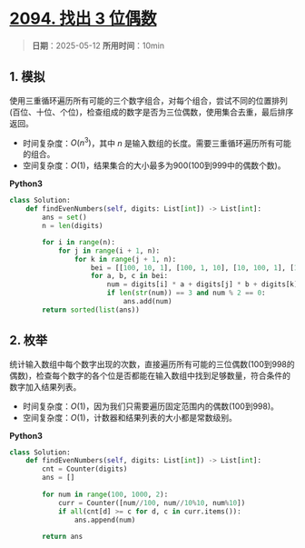 # [2094. 找出 3 位偶数](https://leetcode.cn/problems/finding-3-digit-even-numbers/description/)

> **日期**：2025-05-12
> **所用时间**：10min

## 1. 模拟

使用三重循环遍历所有可能的三个数字组合，对每个组合，尝试不同的位置排列(百位、十位、个位)，检查组成的数字是否为三位偶数，使用集合去重，最后排序返回。

- 时间复杂度：$O(n^3)$，其中 $n$ 是输入数组的长度。需要三重循环遍历所有可能的组合。
- 空间复杂度：$O(1)$，结果集合的大小最多为900(100到999中的偶数个数)。

**Python3**

```python
class Solution:
    def findEvenNumbers(self, digits: List[int]) -> List[int]:
        ans = set()
        n = len(digits)

        for i in range(n):
            for j in range(i + 1, n):
                for k in range(j + 1, n):
                    bei = [[100, 10, 1], [100, 1, 10], [10, 100, 1], [10, 1, 100], [1, 100, 10], [1, 10, 100]]
                    for a, b, c in bei:
                        num = digits[i] * a + digits[j] * b + digits[k] * c
                        if len(str(num)) == 3 and num % 2 == 0:
                            ans.add(num)
        return sorted(list(ans))
```

## 2. 枚举

统计输入数组中每个数字出现的次数，直接遍历所有可能的三位偶数(100到998的偶数)，检查每个数字的各个位是否都能在输入数组中找到足够数量，符合条件的数字加入结果列表。

- 时间复杂度：$O(1)$，因为我们只需要遍历固定范围内的偶数(100到998)。
- 空间复杂度：$O(1)$，计数器和结果列表的大小都是常数级别。

**Python3**

```python
class Solution:
    def findEvenNumbers(self, digits: List[int]) -> List[int]:
        cnt = Counter(digits)
        ans = []
        
        for num in range(100, 1000, 2):
            curr = Counter([num//100, num//10%10, num%10])
            if all(cnt[d] >= c for d, c in curr.items()):
                ans.append(num)
                
        return ans
```